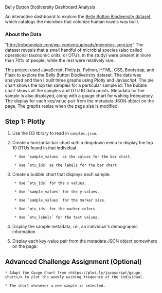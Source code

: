 Belly Button Biodiversity Dashboard Analysis


An interactive dashboard to explore the [Belly Button Biodiversity dataset](http://robdunnlab.com/projects/belly-button-biodiversity/), which catalogs the microbes that colonize human navels was built.

### About the Data
"http://robdunnlab.com/wp-content/uploads/microbes-sem.jpg"
The dataset reveals that a small handful of microbial species (also called operational taxonomic units, or OTUs, in the study) were present in more than 70% of people, while the rest were relatively rare.


This project used JavaScript, Plotly.js, Python, HTML, CSS, Bootstrap, and Flask to explore the Belly Button Biodiverisity dataset. The data was analyzed and then I built three graphs using Plotly and Javascript. The pie chart shows the top ten samples for a particular sample id. The bubble chart shows all the samples and OTU ID data points. Metadata for the sample is also displayed, along with a gauge chart for wahing freequency. The display for each key/value pair from the metadata JSON object on the page. The graphs resize when the page size is modified.

## Step 1: Plotly

1. Use the D3 library to read in `samples.json`.

2. Create a horizontal bar chart with a dropdown menu to display the top 10 OTUs found in that individual.

        * Use `sample_values` as the values for the bar chart.

        * Use `otu_ids` as the labels for the bar chart.

3. Create a bubble chart that displays each sample.

        * Use `otu_ids` for the x values.

        * Use `sample_values` for the y values.

        * Use `sample_values` for the marker size.

        * Use `otu_ids` for the marker colors.

        * Use `otu_labels` for the text values.

4. Display the sample metadata, i.e., an individual's demographic information.

5. Display each key-value pair from the metadata JSON object somewhere on the page.


## Advanced Challenge Assignment (Optional)

    * Adapt the Gauge Chart from <https://plot.ly/javascript/gauge-charts/> to plot the weekly washing frequency of the individual.

    * The chart whenever a new sample is selected.




